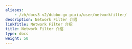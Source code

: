```yaml
---
aliases:
    - /zh/docs3-v2/dubbo-go-pixiu/user/networkfilter/
description: Network Filter 介绍
linkTitle: Network Filter 介绍
title: Network Filter 介绍
type: docs
weight: 50
---
```

